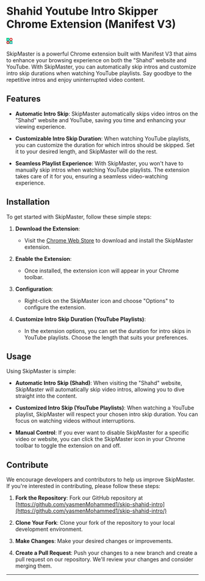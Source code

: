 # Shahid Youtube Intro Skipper  Chrome Extension (Manifest V3)


![shahid-youtube-intro-skipper](/images/icon-16x16.png)

SkipMaster is a powerful Chrome extension built with Manifest V3 that aims to enhance your browsing experience on both the "Shahd" website and YouTube. With SkipMaster, you can automatically skip intros and customize intro skip durations when watching YouTube playlists. Say goodbye to the repetitive intros and enjoy uninterrupted video content.

## Features

- **Automatic Intro Skip**: SkipMaster automatically skips video intros on the "Shahd" website and YouTube, saving you time and enhancing your viewing experience.

- **Customizable Intro Skip Duration**: When watching YouTube playlists, you can customize the duration for which intros should be skipped. Set it to your desired length, and SkipMaster will do the rest.

- **Seamless Playlist Experience**: With SkipMaster, you won't have to manually skip intros when watching YouTube playlists. The extension takes care of it for you, ensuring a seamless video-watching experience.

## Installation

To get started with SkipMaster, follow these simple steps:

1. **Download the Extension**:
   - Visit the [Chrome Web Store](https://chrome.google.com/webstore)  to download and install the SkipMaster extension.

2. **Enable the Extension**:
   - Once installed, the extension icon will appear in your Chrome toolbar.

3. **Configuration**:
   - Right-click on the SkipMaster icon and choose "Options" to configure the extension.

4. **Customize Intro Skip Duration (YouTube Playlists)**:
   - In the extension options, you can set the duration for intro skips in YouTube playlists. Choose the length that suits your preferences.

## Usage

Using SkipMaster is simple:

- **Automatic Intro Skip (Shahd)**: When visiting the "Shahd" website, SkipMaster will automatically skip video intros, allowing you to dive straight into the content.

- **Customized Intro Skip (YouTube Playlists)**: When watching a YouTube playlist, SkipMaster will respect your chosen intro skip duration. You can focus on watching videos without interruptions.

- **Manual Control**: If you ever want to disable SkipMaster for a specific video or website, you can click the SkipMaster icon in your Chrome toolbar to toggle the extension on and off.



## Contribute

We encourage developers and contributors to help us improve SkipMaster. If you're interested in contributing, please follow these steps:

1. **Fork the Repository**: Fork our GitHub repository at [https://github.com/yasmenMohammed1/skip-shahid-intro](https://github.com/yasmenMohammed1/skip-shahid-intro/)

2. **Clone Your Fork**: Clone your fork of the repository to your local development environment.

3. **Make Changes**: Make your desired changes or improvements.

4. **Create a Pull Request**: Push your changes to a new branch and create a pull request on our repository. We'll review your changes and consider merging them.


---
